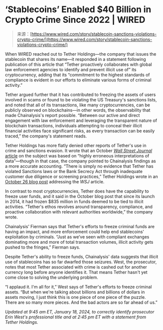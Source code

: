 <!--yml
category: 未分类
date: 2024-05-27 14:53:39
-->

# ‘Stablecoins’ Enabled $40 Billion in Crypto Crime Since 2022 | WIRED

> 来源：[https://www.wired.com/story/stablecoin-sanctions-violations-crypto-crime/](https://www.wired.com/story/stablecoin-sanctions-violations-crypto-crime/)

When WIRED reached out to Tether Holdings—the company that issues the stablecoin that shares its name—it responded in a statement following publication of this article that “Tether proactively collaborates with global law enforcement agencies to identify and prevent illicit use of” its cryptocurrency, adding that its “commitment to the highest standards of compliance is evident in our efforts to eliminate various forms of criminal activity.”

Tether argued further that it has contributed to freezing the assets of users involved in scams or found to be violating the US Treasury's sanctions lists, and noted that all of its transactions, like many cryptocurrencies, can be publicly observed on blockchains—in other words, the observability that made Chainalysis's report possible. “Between our active and direct engagement with law enforcement and leveraging the transparent nature of blockchain transactions, individuals attempting to conceal their illicit financial activities face significant risks, as every transaction can be easily traced,” the company's statement reads.

Tether Holdings has more flatly denied other reports of Tether's use in crime and sanctions evasion. It wrote that an October [*Wall Street Journal* article](https://www.wsj.com/finance/currencies/most-popular-cryptocurrency-keeps-showing-up-in-illicit-finance-71d32e5e?mod=hp_lead_pos10) on the subject was based on “highly erroneous interpretations of data”—though in that case, the company pointed to Chainalysis findings as a more accurate accounting. “There is simply no evidence that Tether has violated Sanctions laws or the Bank Secrecy Act through inadequate customer due diligence or screening practices,” Tether Holdings wrote in an [October 26 blog post](https://tether.to/en/tether-reinforces-stance-against-cryptos-terrorist-utilization-urges-governments-to-fact-check-mainstream-medias-misinterpretation-of-data/) addressing the *WSJ* article.

In contrast to most cryptocurrencies, Tether does have the capability to freeze user funds, and it said in the October blog post that since its launch in 2014, it had frozen $835 million in funds deemed to be tied to illicit activities. “Tether's ethos revolves around transparency, compliance, and proactive collaboration with relevant authorities worldwide,” the company wrote.

Chainalysis' Fierman says that Tether's efforts to freeze criminal funds are having an impact, and more enforcement could help end stablecoins' exploitation by criminals. “Just as we’ve seen with compliant exchanges dominating more and more of total transaction volumes, illicit activity gets pushed to the fringes,” Fierman says.

Despite Tether's ability to freeze funds, Chainalysis' data suggests that illicit use of stablecoins has so far dwarfed those seizures. West, the prosecutor, notes that most Tether associated with crime is cashed out for another currency long before anyone identifies it. That means Tether hasn't yet come close to solving the underlying problem.

“I applaud it. I'm all for it,” West says of Tether's efforts to freeze criminal assets. “But when we're talking about billions and billions of dollars in assets moving, I just think this is one piece of one piece of the puzzle. There are so many more pieces. And the bad actors are so far ahead of us.”

*Updated at 9:45 am ET, January 18, 2024, to correctly identify prosecutor Erin West's professional title and at 2:45 pm ET with a statement from Tether Holdings.*